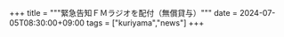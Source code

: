 +++
title = """緊急告知ＦＭラジオを配付（無償貸与）"""
date = 2024-07-05T08:30:00+09:00
tags = ["kuriyama","news"]
+++

